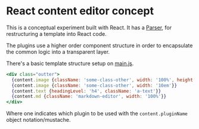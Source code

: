 # React content editor concept

This is a conceptual experiment built with React. It has a [Parser](https://github.com/WebCloud/content_editor_comcept/blob/master/src/js/parser/index.js), for restructuring a template into React code.

The plugins use a higher order component structure in order to encapsulate the common logic into a transparent layer.

There's a basic template structure setup on [main.js](https://github.com/WebCloud/content_editor_comcept/blob/master/src/main.js#L23-L28).

```jsx
<div class="outter">
  {content.image {className: 'some-class-other', width: '100%', height: '11em'}}
  {content.image {className: 'some-class-other', width: '10em'}}
  {content.text {headingLevel: 'h4', className: 'a-text'}}
  {content.md {className: 'markdown-editor', width: '100%'}}
</div>
```

Where one indicates which plugin to be used with the `content.pluginName` object notation/mustache.
